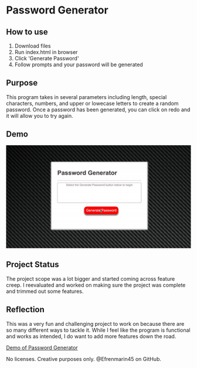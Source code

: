 # Password Generator

## How to use
1) Download files
2) Run index.html in browser
3) Click 'Generate Password'
4) Follow prompts and your password will be generated


## Purpose
This program takes in several parameters including length, special characters, numbers, and upper or lowecase letters to create a random password. Once a password has been generated, you can click on redo and it will allow you to try again.


## Demo
![Password Generator Demo](assets/password_generator.gif)


## Project Status
The project scope was a lot bigger and started coming across feature creep. I reevaluated and worked on making sure the project was complete and trimmed out some features.


## Reflection
This was a very fun and challenging project to work on because there are so many different ways to tackle it. While I feel like the program is functional and works as intended, I do want to add more features down the road. 


[Demo of Password Generator](https://efrenmarin45.github.io/PasswordGenerator/)


No licenses. Creative purposes only. @Efrenmarin45 on GitHub.
